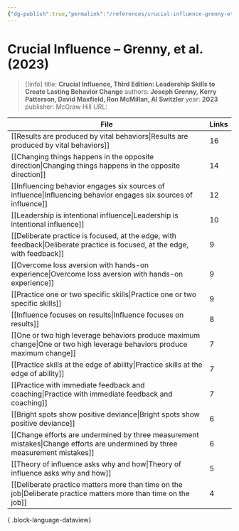 ```yaml
---
{"dg-publish":true,"permalink":"/references/crucial-influence-grenny-et-al-2023/"}
---
```



# Crucial Influence – Grenny, et al. (2023)

> [!info]
> title: **Crucial Influence, Third Edition: Leadership Skills to Create Lasting Behavior Change**
> authors: **Joseph Grenny, Kerry Patterson, David Maxfield, Ron McMillan, Al Switzler**
> year: **2023**
> publisher: McGraw Hill
> URL: 



| File                                                                                                                            | Links |
| ------------------------------------------------------------------------------------------------------------------------------- | ----- |
| [[Results are produced by vital behaviors\|Results are produced by vital behaviors]]                                         | 16    |
| [[Changing things happens in the opposite direction\|Changing things happens in the opposite direction]]                     | 14    |
| [[Influencing behavior engages six sources of influence\|Influencing behavior engages six sources of influence]]             | 12    |
| [[Leadership is intentional influence\|Leadership is intentional influence]]                                                 | 10    |
| [[Deliberate practice is focused, at the edge, with feedback\|Deliberate practice is focused, at the edge, with feedback]]   | 9     |
| [[Overcome loss aversion with hands-on experience\|Overcome loss aversion with hands-on experience]]                         | 9     |
| [[Practice one or two specific skills\|Practice one or two specific skills]]                                                 | 9     |
| [[Influence focuses on results\|Influence focuses on results]]                                                               | 8     |
| [[One or two high leverage behaviors produce maximum change\|One or two high leverage behaviors produce maximum change]]     | 7     |
| [[Practice skills at the edge of ability\|Practice skills at the edge of ability]]                                           | 7     |
| [[Practice with immediate feedback and coaching\|Practice with immediate feedback and coaching]]                             | 7     |
| [[Bright spots show positive deviance\|Bright spots show positive deviance]]                                                 | 6     |
| [[Change efforts are undermined by three measurement mistakes\|Change efforts are undermined by three measurement mistakes]] | 6     |
| [[Theory of influence asks why and how\|Theory of influence asks why and how]]                                               | 5     |
| [[Deliberate practice matters more than time on the job\|Deliberate practice matters more than time on the job]]             | 4     |

{ .block-language-dataview}
